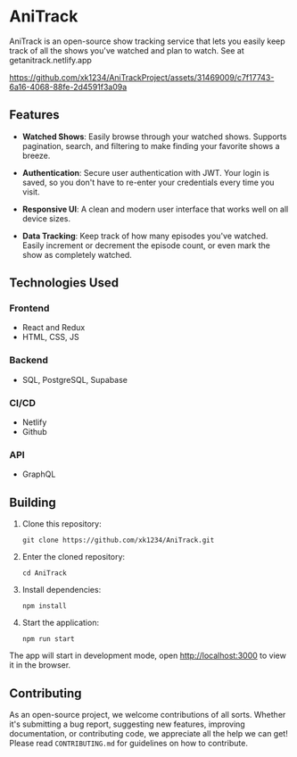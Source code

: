 # AniTrack

AniTrack is an open-source show tracking service that lets you easily keep track of all the shows you've watched and plan to watch. See at getanitrack.netlify.app

https://github.com/xk1234/AniTrackProject/assets/31469009/c7f17743-6a16-4068-88fe-2d4591f3a09a

## Features

- **Watched Shows**: Easily browse through your watched shows. Supports pagination, search, and filtering to make finding your favorite shows a breeze.

- **Authentication**: Secure user authentication with JWT. Your login is saved, so you don't have to re-enter your credentials every time you visit.

- **Responsive UI**: A clean and modern user interface that works well on all device sizes.

- **Data Tracking**: Keep track of how many episodes you've watched. Easily increment or decrement the episode count, or even mark the show as completely watched.

## Technologies Used

### Frontend
- React and Redux
- HTML, CSS, JS

### Backend
- SQL, PostgreSQL, Supabase

### CI/CD
- Netlify
- Github

### API
- GraphQL

## Building

1. Clone this repository: 
    ```
    git clone https://github.com/xk1234/AniTrack.git
    ```
2. Enter the cloned repository:
    ```
    cd AniTrack
    ```
3. Install dependencies:
    ```
    npm install
    ```

4. Start the application:
    ```
    npm run start
    ```
The app will start in development mode, open [http://localhost:3000](http://localhost:3000) to view it in the browser.

## Contributing

As an open-source project, we welcome contributions of all sorts. Whether it's submitting a bug report, suggesting new features, improving documentation, or contributing code, we appreciate all the help we can get! Please read `CONTRIBUTING.md` for guidelines on how to contribute.

